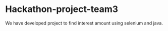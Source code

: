 # Hackathon-project-team3
We have developed project to find interest amount using selenium and java. 
